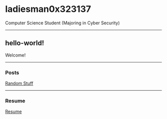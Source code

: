 # ladiesman0x323137
Computer Science Student (Majoring in Cyber Security)

---
## hello-world!
Welcome!

---
### Posts
[Random Stuff](Tings/CTFFrontPage.md)

---
### Resume
[Resume](Resume.pdf)

